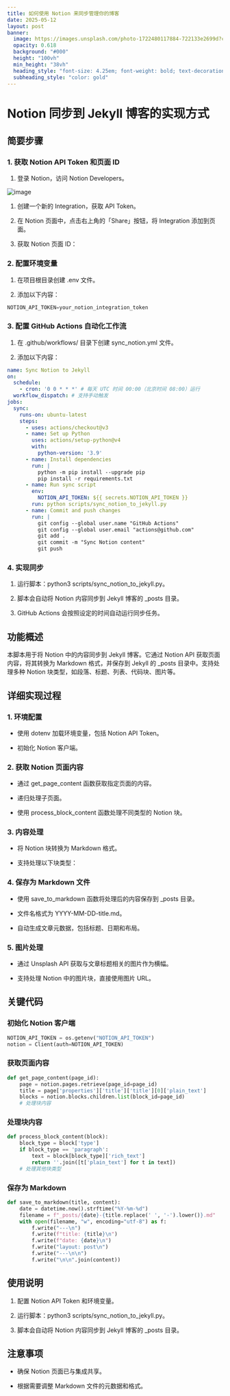 ```yaml
---
title: 如何使用 Notion 来同步管理你的博客
date: 2025-05-12
layout: post
banner:
  image: https://images.unsplash.com/photo-1722480117884-722133e2699d?crop=entropy&cs=tinysrgb&fit=max&fm=jpg&ixid=M3w2OTIwMzJ8MHwxfHJhbmRvbXx8fHx8fHx8fDE3NDcwMTQ1Nzd8&ixlib=rb-4.1.0&q=80&w=1080
  opacity: 0.618
  background: "#000"
  height: "100vh"
  min_height: "38vh"
  heading_style: "font-size: 4.25em; font-weight: bold; text-decoration: underline"
  subheading_style: "color: gold"
---
```


# Notion 同步到 Jekyll 博客的实现方式

## 简要步骤

### 1. 获取 Notion API Token 和页面 ID

1. 登录 Notion，访问 Notion Developers。

![image](https://prod-files-secure.s3.us-west-2.amazonaws.com/a7a0cc5a-89b9-4cda-8686-1fba0ca52f40/d19c1afe-dea5-4312-9333-786b0ba83054/image.png?X-Amz-Algorithm=AWS4-HMAC-SHA256&X-Amz-Content-Sha256=UNSIGNED-PAYLOAD&X-Amz-Credential=ASIAZI2LB466QADYOU7M%2F20250512%2Fus-west-2%2Fs3%2Faws4_request&X-Amz-Date=20250512T014937Z&X-Amz-Expires=3600&X-Amz-Security-Token=IQoJb3JpZ2luX2VjECEaCXVzLXdlc3QtMiJIMEYCIQDLYWg0ckcyGiJZ0gPMvG7yvAiBcSvj%2BnJcXV6iogrTdwIhAJLrWVTn0gtApZ23NP6lduNKBTS%2F%2B5d0vo4ndFFsvjJYKogECMr%2F%2F%2F%2F%2F%2F%2F%2F%2F%2FwEQABoMNjM3NDIzMTgzODA1IgwRtq9oG8Qq1wv04V8q3AOI8nXl1JyOccCt%2BEuAf%2FNqBHceo2pYPfgyyyl9CtzagN1ox9YpfUR3MmgTZg83BSBQyBJ5FiNFNsuGM%2BCUSbgh9CMWrbK9zLwD1nQ2rsfxaEZCU%2B0GkIm3ZLUBAKOPwJqqixCzz763dEgULDtfTSO0aRv4VgENI4iiIJFmWc%2FlZWT5eZSfLY%2Bghs5uGRw5PbeYR1%2BTbh%2BHXnlbXJGrDXlytT6xYmKecR%2BpdwL23ojqBuqFdgCzlZQ2RMWO04NzWXB9zi%2FGEi9%2F2z6eQLe1Dga7TyGnVdj%2FxdOzoRf5X9LlQN9wU5oN8U8UNqchcbu2uDKF3qCwD0OmXNmwOqv8FmYQhEyfmWw2PX7WAxZUX8qwWtR0Y9RmG10sW3RMIFeCKBu2IMytqrRGWUQ6xNOZhb7%2BJIXw%2F16TAtyINNhC2Zg0NJKHKUdv5zyovahH661YTi8NuktbdA%2FI%2BdsL7e1LlgTNGKRzqNX01ESX%2FsN2ajC1C1ng93CxJaiZn1VhfxCxqLGXJd93HclglK93wavdJVyhNSx6TlOaWPG3MZu%2Fve7phi0vEozbmnSbe0NB1kbFAUHkcPA%2BTMOnq5Z4mSMGJVFRvG4z46FsHlLCpT2Ih5uHOg2F4p9PJawNy8Mw2TChhYXBBjqkAY8%2BiuMuaMfHCMrm4DRw7eY9DX77ndNFOGYadd4YlHCadJI9iHPCV2dtjHIrGMZsy38zzvhfO9X6aoK7Cp7NAmB0QBwSLyaGcgg7RL32w68nIl%2Fa1CQADroE61T3mhBy%2FKJ5GYwLKgWxXO8LZWI9WS93plmaQ5fZkXAiVu3MhKI3Bo3zWNTvY%2FRYu%2Be6KMOEnhO80bnES%2FXd83tM9W9V8BDLF2Qn&X-Amz-Signature=d0fafb8684e530e32629245a3e20cfca092d3e808105cd14be4626c2f41a0595&X-Amz-SignedHeaders=host&x-id=GetObject)

1. 创建一个新的 Integration，获取 API Token。

1. 在 Notion 页面中，点击右上角的「Share」按钮，将 Integration 添加到页面。

1. 获取 Notion 页面 ID：


### 2. 配置环境变量

1. 在项目根目录创建 .env 文件。

1. 添加以下内容：

```javascript
NOTION_API_TOKEN=your_notion_integration_token
```

### 3. 配置 GitHub Actions 自动化工作流

1. 在 .github/workflows/ 目录下创建 sync_notion.yml 文件。

1. 添加以下内容：

```yaml
name: Sync Notion to Jekyll
on:
  schedule:
    - cron: '0 0 * * *' # 每天 UTC 时间 00:00（北京时间 08:00）运行
  workflow_dispatch: # 支持手动触发
jobs:
  sync:
    runs-on: ubuntu-latest
    steps:
      - uses: actions/checkout@v3
      - name: Set up Python
        uses: actions/setup-python@v4
        with:
          python-version: '3.9'
      - name: Install dependencies
        run: |
          python -m pip install --upgrade pip
          pip install -r requirements.txt
      - name: Run sync script
        env:
          NOTION_API_TOKEN: ${{ secrets.NOTION_API_TOKEN }}
        run: python scripts/sync_notion_to_jekyll.py
      - name: Commit and push changes
        run: |
          git config --global user.name "GitHub Actions"
          git config --global user.email "actions@github.com"
          git add .
          git commit -m "Sync Notion content"
          git push
```

### 4. 实现同步

1. 运行脚本：python3 scripts/sync_notion_to_jekyll.py。

1. 脚本会自动将 Notion 内容同步到 Jekyll 博客的 _posts 目录。

1. GitHub Actions 会按照设定的时间自动运行同步任务。

## 功能概述

本脚本用于将 Notion 中的内容同步到 Jekyll 博客。它通过 Notion API 获取页面内容，将其转换为 Markdown 格式，并保存到 Jekyll 的 _posts 目录中。支持处理多种 Notion 块类型，如段落、标题、列表、代码块、图片等。

## 详细实现过程

### 1. 环境配置

- 使用 dotenv 加载环境变量，包括 Notion API Token。

- 初始化 Notion 客户端。

### 2. 获取 Notion 页面内容

- 通过 get_page_content 函数获取指定页面的内容。

- 递归处理子页面。

- 使用 process_block_content 函数处理不同类型的 Notion 块。

### 3. 内容处理

- 将 Notion 块转换为 Markdown 格式。

- 支持处理以下块类型：


### 4. 保存为 Markdown 文件

- 使用 save_to_markdown 函数将处理后的内容保存到 _posts 目录。

- 文件名格式为 YYYY-MM-DD-title.md。

- 自动生成文章元数据，包括标题、日期和布局。

### 5. 图片处理

- 通过 Unsplash API 获取与文章标题相关的图片作为横幅。

- 支持处理 Notion 中的图片块，直接使用图片 URL。

## 关键代码

### 初始化 Notion 客户端

```python
NOTION_API_TOKEN = os.getenv("NOTION_API_TOKEN")
notion = Client(auth=NOTION_API_TOKEN)
```

### 获取页面内容

```python
def get_page_content(page_id):
    page = notion.pages.retrieve(page_id=page_id)
    title = page['properties']['title']['title'][0]['plain_text']
    blocks = notion.blocks.children.list(block_id=page_id)
    # 处理块内容
```

### 处理块内容

```python
def process_block_content(block):
    block_type = block['type']
    if block_type == 'paragraph':
        text = block[block_type]['rich_text']
        return ''.join([t['plain_text'] for t in text])
    # 处理其他块类型
```

### 保存为 Markdown

```python
def save_to_markdown(title, content):
    date = datetime.now().strftime("%Y-%m-%d")
    filename = f"_posts/{date}-{title.replace(' ', '-').lower()}.md"
    with open(filename, "w", encoding="utf-8") as f:
        f.write("---\n")
        f.write(f"title: {title}\n")
        f.write(f"date: {date}\n")
        f.write("layout: post\n")
        f.write("---\n\n")
        f.write("\n\n".join(content))
```

## 使用说明

1. 配置 Notion API Token 和环境变量。

1. 运行脚本：python3 scripts/sync_notion_to_jekyll.py。

1. 脚本会自动将 Notion 内容同步到 Jekyll 博客的 _posts 目录。

## 注意事项

- 确保 Notion 页面已与集成共享。

- 根据需要调整 Markdown 文件的元数据和格式。